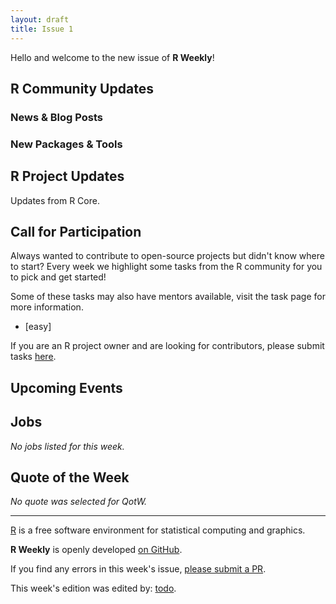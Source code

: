 ```yaml
---
layout: draft
title: Issue 1
---
```


Hello and welcome to the new issue of **R Weekly**!

## R Community Updates

### News & Blog Posts



### New Packages & Tools



## R Project Updates

Updates from R Core.

## Call for Participation

Always wanted to contribute to open-source projects but didn't know where to start?
Every week we highlight some tasks from the R community for you to pick and get started!

Some of these tasks may also have mentors available, visit the task page for more information.

* [easy] [  ]()

If you are an R project owner and are looking for contributors, please submit tasks [here]().


## Upcoming Events


## Jobs

*No jobs listed for this week.*

## Quote of the Week

*No quote was selected for QotW.*

<HR />

[R](https://www.r-project.org/) is a free software environment for statistical computing and graphics. 

**R Weekly** is openly developed [on GitHub](https://github.com/rweekly/rweekly.org).

If you find any errors in this week's issue, [please submit a PR](https://github.com/rweekly/rweekly.org/pulls).

This week's edition was edited by: [todo](https://github.com/).